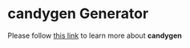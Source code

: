 # candygen Generator

Please follow [this link](https://github.com/rustamli/candygen) to learn more about **candygen**
